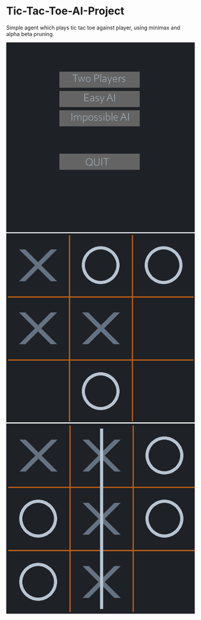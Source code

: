 # Tic-Tac-Toe-AI-Project
Simple agent which plays tic tac toe against player, using minimax and alpha beta pruning.

![Main Menu](./Screenshots/main.png)  
![Game Screenshot 1](./Screenshots/game%201.png)  
![Game Screenshot 2](./Screenshots/game%202.png)  